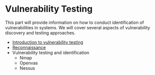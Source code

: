 # Vulnerability Testing

This part will provide information on how to conduct identification of vulnerabilities in systems. We will cover several aspects of vulnerability discovery and testing approaches.

* [Introduction to vulnerability testing](intro.md)
* [Reconnaissance](reconnaissance.md)
* Vulnerability testing and identification
  * Nmap
  * Openvas
  * Nessus